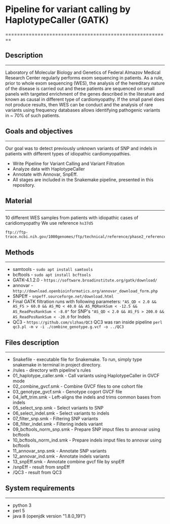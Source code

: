 # Pipeline for variant calling by HaplotypeCaller (GATK)
========================================================

## Description
--------------------------------------------------------

Laboratory of Molecular Biology and Genetics of Federal Almazov Medical Research Center regularly performs exom sequencing in patients. As a rule, prior to whole exom sequencing (WES), the analysis of the hereditary nature of the disease is carried out and these patients are sequenced on small panels with targeted enrichment of the genes described in the literature and known as causal in different type of cardiomyopathy. If the small panel does not produce results, then WES can be conduct and the analysis of rare variants using frequency databases allows identifying pathogenic variants in ~ 70% of such patients.

## Goals and objectives
---------------------------------------------------------

Our goal was to detect previously unknown variants of SNP and indels in patients with different types of idiopathic cardiomyopathies.

* Write Pipeline for Variant Calling and Variant Filtration
* Analyze data with HaplotypeCaller
* Annotate with Annovar, SnpEff.
* All stages are included in the Snakemake pipeline, presented in this repository.

## Material
---------------------------------------------------------
10 different WES samples  from patients with idiopathic cases of caridiomyopathy
We use reference ```hs37d5```
```
ftp://ftp-trace.ncbi.nih.gov/1000genomes/ftp/technical/reference/phase2_reference_assembly_sequence/hs37d5.fa.gz
```

## Methods
----------------------------------------------------------

- samtools - ```sudo apt install samtools```
- bcftools - ```sudo apt install bcftools```
- GATK-4.1.2.0 - ```https://software.broadinstitute.org/gatk/download/```
- annovar - ```http://download.openbioinformatics.org/annovar_download_form.php```
- SNPEff - ```snpeff.sourceforge.net/download.html```
- Final GATK filtration runs with following parameters:
``` "AS_QD < 2.0 && AS_FS > 60.0 && AS_MQ < 40.0 && AS_MQRankSum < -12.5 && AS_ReadPosRankSum < -8.0" ``` for SNP's
``` "AS_QD < 2.0 && AS_FS > 200.0 && AS_ReadPosRankSum < -20.0 ``` for Indels
- QC3 - ```https://github.com/slzhao/QC3```
QC3 was ran inside pipeline
```perl qc3.pl -m v -i ./combine_genotype.g.vcf -o ../QC3```


## Files description
----------------------------------------------------------

- Snakefile - executable file for Snakemake. To run, simply type snakemake in terminal in project directory.
- /rules - directory with pipeline's rules
- 01_haplotype_caller.smk - Call variants using HaplotypeCaller in GVCF mode
- 02_combine_gvcf.smk - Combine GVCF files to one cohort file
- 03_genotype_gvcf.smk - Genotype cogort GVCF file
- 04_left_trim.smk - Left-aligns the indels and trims common bases from indels
- 05_select_snp.smk - Select variants to SNP 
- 06_select_indel.smk - Select variants to indels
- 07_filter_snp.smk - Filtering SNP variants
- 08_filter_indel.smk - Filtering indels variant
- 09_bcftools_norm_snp.smk - Prepare SNP imput files to annovar using bcftools
- 10_bcftools_norm_ind.smk - Prepare indels imput files to annovar using bcftools
- 11_annovar_snp.smk - Annotate SNP variants
- 12_annovar_ind.smk - Annotate indels variants
- 13_snpEff.smk - Annotate combine gvcf file by snpEff
- /snpEff - result from snpEff
- /QC3 - result from QC3

## System requirements
----------------------------------------------------------
- python 3
- perl 5
- java 8 (openjdk version "1.8.0_191")




